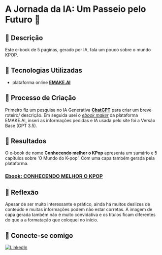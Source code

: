 # A Jornada da IA: Um Passeio pelo Futuro 🌌

## 📒 Descrição
Este e-book de 5 páginas, gerado por IA, fala um pouco sobre o mundo KPOP.

## 🤖 Tecnologias Utilizadas
- plataforma online **[EMAKE.AI](https://www.googleadservices.com/pagead/aclk?sa=L&ai=DChcSEwjyw-viubaGAxULQUgAHSXiAdQYABABGgJjZQ&co=1&ase=2&gclid=CjwKCAjwx-CyBhAqEiwAeOcTdcycJHIasI4FJe_UthcunsSI7cbVtp71m4_BP9rELeYqBqHRZKYG1RoCf3IQAvD_BwE&ohost=www.google.com&cid=CAESV-D27RZrMdwqJqNGSFxOmPbx_mbJsSTWTvW_5OD8xWtZ667lhh-qJCv0Hhf38bviC6Xccge90JDYgczDxxSDoYJGhIPZBTJgVTq__PdF70gkSg6-wfBd5A&sig=AOD64_2yKyELKIuOoVo_kn5CqsCv1WZihg&q&nis=4&adurl&ved=2ahUKEwiO4ObiubaGAxWOLbkGHcbRDMkQ0Qx6BAgMEAE)** 

## 🧐 Processo de Criação
Primeiro fiz um pesquisa no IA Generativa **[ChatGPT](https://chat.openai.com)** para criar um breve roteiro/ descrição. Em seguida usei o *[ebook maker](https://ebookmaker.ai/ebook/new)* da plataforma EMAKE.AI, inseri as informações pedidas e IA usada pelo site foi a Versão Base (GPT 3.5).


## 🚀 Resultados
O e-book de nome **Conhecendo melhor o KPop** apresenta um sumário e 5 capítulos sobre 'O Mundo do K-pop'. Com uma capa também gerada pela plataforma.

### **[Ebook: CONHECENDO MELHOR O KPOP](https://ebookmaker.ai/conhecendo-melhor-o-kpop)**

## 💭 Reflexão
Apesar de ser muito interessante e prático, ainda há muitos deslizes de conteúdo e muitas informações podem não estar corretas. A imagem de capa gerada também não é muito convidativa e os títulos ficam diferentes do que a a formatação que coloquei no início.

## 📱 Conecte-se comigo 
[![LinkedIn](https://img.shields.io/badge/LinkedIn-0077B5?style=for-the-badge&logo=linkedin&logoColor=white)](www.linkedin.com/in/ingrid-santana-rodrigues-149750273)
